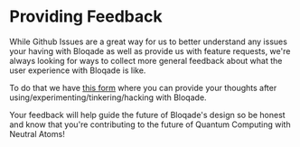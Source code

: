 # Providing Feedback

While Github Issues are a great way for us to better understand any issues your having with Bloqade as well as provide us with feature requests, we're always looking for ways to collect more general feedback about what the user experience with Bloqade is like.

To do that we have [this form](https://share.hsforms.com/1FJjYan2VQC6NfrQ5IPAcewdrwvd) where you can provide your thoughts after using/experimenting/tinkering/hacking with Bloqade.

Your feedback will help guide the future of Bloqade's design so be honest and know that you're contributing to the future of Quantum Computing with Neutral Atoms!
